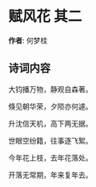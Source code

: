 # 赋风花  其二

**作者**: 何梦桂

## 诗词内容

大钧播万物，静观自森著。

倏见朝华荣，夕陨亦何遽。

升沈信天机，高下两无据。

世眼空纷籍，往事逐飞絮。

今年花上枝，去年花落处。

开落无常期，年来复年去。

